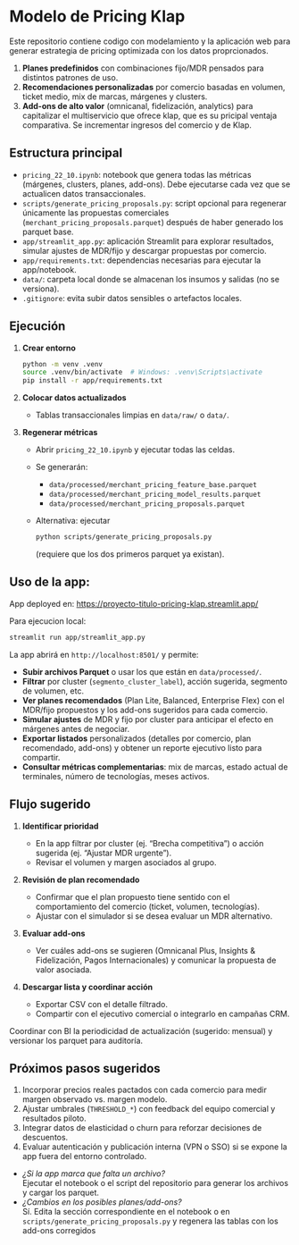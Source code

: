 # Modelo de Pricing Klap 
Este repositorio contiene codigo con modelamiento y la aplicación web para generar estrategia de pricing optimizada con los datos proprcionados.

1. **Planes predefinidos** con combinaciones fijo/MDR pensados para distintos patrones de uso.
2. **Recomendaciones personalizadas** por comercio basadas en volumen, ticket medio, mix de marcas, márgenes y clusters.
3. **Add-ons de alto valor** (omnicanal, fidelización, analytics) para capitalizar el  multiservicio que ofrece klap, que es su pricipal ventaja comparativa. Se incrementar ingresos del comercio y de Klap.


## Estructura principal

- `pricing_22_10.ipynb`: notebook que genera todas las métricas (márgenes, clusters, planes, add-ons). Debe ejecutarse cada vez que se actualicen datos transaccionales.
- `scripts/generate_pricing_proposals.py`: script opcional para regenerar únicamente las propuestas comerciales (`merchant_pricing_proposals.parquet`) después de haber generado los parquet base.
- `app/streamlit_app.py`: aplicación Streamlit para explorar resultados, simular ajustes de MDR/fijo y descargar propuestas por comercio.
- `app/requirements.txt`: dependencias necesarias para ejecutar la app/notebook.
- `data/`: carpeta local donde se almacenan los insumos y salidas (no se versiona).
- `.gitignore`: evita subir datos sensibles o artefactos locales.



## Ejecución
1. **Crear entorno**

   ```bash
   python -m venv .venv
   source .venv/bin/activate  # Windows: .venv\Scripts\activate
   pip install -r app/requirements.txt
   ```

2. **Colocar datos actualizados**
   - Tablas transaccionales limpias en `data/raw/` o `data/`.
   
3. **Regenerar métricas**
   - Abrir `pricing_22_10.ipynb` y ejecutar todas las celdas.
   - Se generarán:
     - `data/processed/merchant_pricing_feature_base.parquet`
     - `data/processed/merchant_pricing_model_results.parquet`
     - `data/processed/merchant_pricing_proposals.parquet`
   - Alternativa: ejecutar  

     ```bash
     python scripts/generate_pricing_proposals.py
     ```  

     (requiere que los dos primeros parquet ya existan).

## Uso de la app:


App deployed en:
<https://proyecto-titulo-pricing-klap.streamlit.app/>


Para ejecucion local:
```bash
streamlit run app/streamlit_app.py
```

La app abrirá en `http://localhost:8501/` y permite:

- **Subir archivos Parquet** o usar los que están en `data/processed/`.
- **Filtrar** por cluster (`segmento_cluster_label`), acción sugerida, segmento de volumen, etc.
- **Ver planes recomendados** (Plan Lite, Balanced, Enterprise Flex) con el MDR/fijo propuestos y los add-ons sugeridos para cada comercio.
- **Simular ajustes** de MDR y fijo por cluster para anticipar el efecto en márgenes antes de negociar.
- **Exportar listados** personalizados (detalles por comercio, plan recomendado, add-ons) y obtener un reporte ejecutivo listo para compartir.
- **Consultar métricas complementarias**: mix de marcas, estado actual de terminales, número de tecnologías, meses activos.

## Flujo sugerido

1. **Identificar prioridad**  
   - En la app filtrar por cluster (ej. “Brecha competitiva”) o acción sugerida (ej. “Ajustar MDR urgente”).
   - Revisar el volumen y margen asociados al grupo.

2. **Revisión de plan recomendado**  
   - Confirmar que el plan propuesto tiene sentido con el comportamiento del comercio (ticket, volumen, tecnologías).
   - Ajustar con el simulador si se desea evaluar un MDR alternativo.

3. **Evaluar add-ons**  
   - Ver cuáles add-ons se sugieren (Omnicanal Plus, Insights & Fidelización, Pagos Internacionales) y comunicar la propuesta de valor asociada.

4. **Descargar lista y coordinar acción**  
   - Exportar CSV con el detalle filtrado.
   - Compartir con el ejecutivo comercial o integrarlo en campañas CRM.


Coordinar con BI la periodicidad de actualización (sugerido: mensual) y versionar los parquet para auditoría.

## Próximos pasos sugeridos

1. Incorporar precios reales pactados con cada comercio para medir margen observado vs. margen modelo.
2. Ajustar umbrales (`THRESHOLD_*`) con feedback del equipo comercial y resultados piloto.
3. Integrar datos de elasticidad o churn para reforzar decisiones de descuentos.
4. Evaluar autenticación y publicación interna (VPN o SSO) si se expone la app fuera del entorno controlado.



- *¿Si la app marca que falta un archivo?*  
  Ejecutar el notebook o el script del repositorio para generar los archivos y cargar los parquet.
- *¿Cambios en los posibles planes/add-ons?*  
  Sí. Edita la sección correspondiente en el notebook o en `scripts/generate_pricing_proposals.py` y regenera las tablas con los add-ons corregidos

